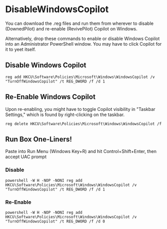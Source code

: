 # DisableWindowsCopilot
You can download the .reg files and run them from wherever to disable (DownedPilot) and re-enable (RevivePilot) Copilot on Windows.

Alternatively, drop these commands to enable or disable Windows Copilot into an Administrator PowerShell window. You may have to click Copilot for it to yeet itself. 
## Disable Windows Copilot
```
reg add HKCU\Software\Policies\Microsoft\Windows\WindowsCopilot /v "TurnOffWindowsCopilot" /t REG_DWORD /f /d 1
```

## Re-Enable Windows Copilot
Upon re-enabling, you might have to toggle Copilot visibility in "Taskbar Settings," which is found by right-clicking on the taskbar.
```
reg delete HKCU\Software\Policies\Microsoft\Windows\WindowsCopilot /f
```

## Run Box One-Liners!
Paste into Run Menu (Windows Key+R) and hit Control+Shift+Enter, then accept UAC prompt
### Disable
```
powershell -W H -NOP -NONI reg add HKCU\Software\Policies\Microsoft\Windows\WindowsCopilot /v "TurnOffWindowsCopilot" /t REG_DWORD /f /d 1
```
### Re-Enable
```
powershell -W H -NOP -NONI reg add HKCU\Software\Policies\Microsoft\Windows\WindowsCopilot /v "TurnOffWindowsCopilot" /t REG_DWORD /f /d 0
```
